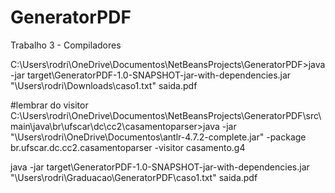 # GeneratorPDF
Trabalho 3 - Compiladores

C:\Users\rodri\OneDrive\Documentos\NetBeansProjects\GeneratorPDF>java -jar target\GeneratorPDF-1.0-SNAPSHOT-jar-with-dependencies.jar "\Users\rodri\Downloads\caso1.txt" saida.pdf

#lembrar do visitor
C:\Users\rodri\OneDrive\Documentos\NetBeansProjects\GeneratorPDF\src\main\java\br\ufscar\dc\cc2\casamentoparser>java -jar "\Users\rodri\OneDrive\Documentos\antlr-4.7.2-complete.jar" -package br.ufscar.dc.cc2.casamentoparser -visitor casamento.g4

java -jar target\GeneratorPDF-1.0-SNAPSHOT-jar-with-dependencies.jar "\Users\rodri\Graduacao\GeneratorPDF\caso1.txt" saida.pdf
